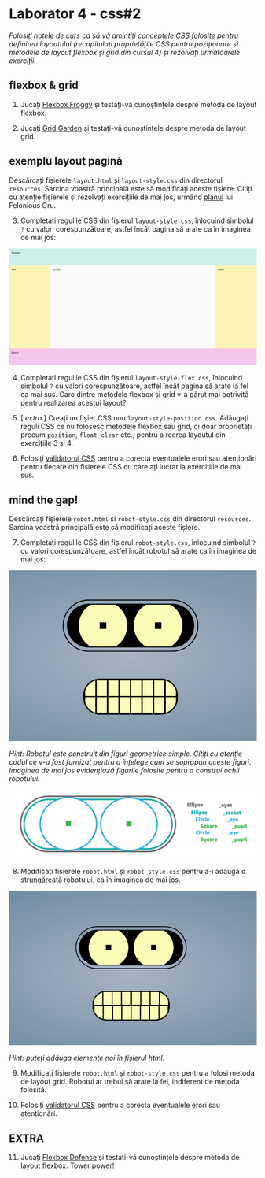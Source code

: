 # Laborator 4 - css#2

*Folosiți notele de curs ca să vă amintiți conceptele CSS folosite pentru definirea layoutului (recapitulați proprietățile CSS pentru poziționare și metodele de layout flexbox și grid din cursul 4) și rezolvați următoarele exerciții.*  

## flexbox & grid

1. Jucați [Flexbox Froggy](https://flexboxfroggy.com/) și testați-vă cunoștințele despre metoda de layout flexbox.

2. Jucați [Grid Garden](https://cssgridgarden.com/) și testați-vă cunoștințele despre metoda de layout grid.

## exemplu layout pagină

Descărcați fișierele `layout.html` și `layout-style.css` din directorul `resources`. Sarcina voastră principală este să modificați aceste fișiere. Citiți cu atenție fișierele și rezolvați exercițiile de mai jos, urmând [planul]() lui Felonious Gru.

3. Completați regulile CSS din fișierul `layout-style.css`, înlocuind simbolul `?` cu valori corespunzătoare, astfel încât pagina să arate ca în imaginea de mai jos:

![layout pagină](resources/images/layout.png)

4. Completați regulile CSS din fișierul `layout-style-flex.css`, înlocuind simbolul `?` cu valori corespunzătoare, astfel încât pagina să arate la fel ca mai sus. Care dintre metodele flexbox și grid v-a părut mai potrivită pentru realizarea acestui layout? 

5. [ *extra* ] Creați un fișier CSS nou `layout-style-position.css`. Adăugați reguli CSS ce nu folosesc metodele flexbox sau grid, ci doar proprietăți precum `position`, `float`, `clear` etc., pentru a recrea layoutul din exercițiile 3 și 4. 

6. Folosiți [validatorul CSS](https://jigsaw.w3.org/css-validator/) pentru a corecta eventualele erori sau atenționări pentru fiecare din fișierele CSS cu care ați lucrat la exercițiile de mai sus. 

## mind the gap!

Descărcați fișierele `robot.html` și `robot-style.css` din directorul `resources`. Sarcina voastră principală este să modificați aceste fișiere. 

7. Completați regulile CSS din fișierul `robot-style.css`, înlocuind simbolul `?` cu valori corespunzătoare, astfel încât robotul să arate ca în imaginea de mai jos:

![robot asamblat](resources/images/robot.png)

*Hint:
Robotul este construit din figuri geometrice simple. Citiți cu atenție codul ce v-a fost furnizat pentru a înțelege cum se suprapun aceste figuri. Imaginea de mai jos evidențiază figurile folosite pentru a construi ochii robotului.*

![ochi robot deconstruiți](resources/images/robot-eyes.png)

8. Modificați fișierele `robot.html` și `robot-style.css` pentru a-i adăuga o [strungăreață](https://www.nowness.com/story/willem-dafoe-grigoriy-dobrygin-mind-the-gap) robotului, ca în imaginea de mai jos. 

![robot cu strungăreață](resources/images/robot-gap.png)

*Hint: puteți adăuga elemente noi în fișierul html.*

9. Modificați fișierele `robot.html` și `robot-style.css` pentru a folosi metoda de layout grid. Robotul ar trebui să arate la fel, indiferent de metoda folosită.

10. Folosiți [validatorul CSS](https://jigsaw.w3.org/css-validator/) pentru a corecta eventualele erori sau atenționări. 

## EXTRA

11. Jucați [Flexbox Defense](http://www.flexboxdefense.com/) și testați-vă cunoștințele despre metoda de layout flexbox. Tower power!


 

